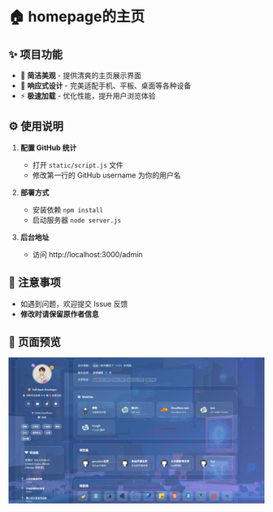 # 🏠 homepage的主页

## ✨ 项目功能

- 🎨 **简洁美观** - 提供清爽的主页展示界面
- 📱 **响应式设计** - 完美适配手机、平板、桌面等各种设备
- ⚡ **极速加载** - 优化性能，提升用户浏览体验

## ⚙️ 使用说明

1. **配置 GitHub 统计**
    - 打开 `static/script.js` 文件
    - 修改第一行的 GitHub username 为你的用户名

2. **部署方式**
    - 安装依赖 `npm install`
    - 启动服务器 `node server.js`

3. **后台地址**
    - 访问 http://localhost:3000/admin

## 📝 注意事项
- 如遇到问题，欢迎提交 Issue 反馈
- **修改时请保留原作者信息**

## 📸 页面预览
![主页截图](https://raw.githubusercontent.com/pprunbot/TU/refs/heads/main/20-7-2025_21563.jpeg)
